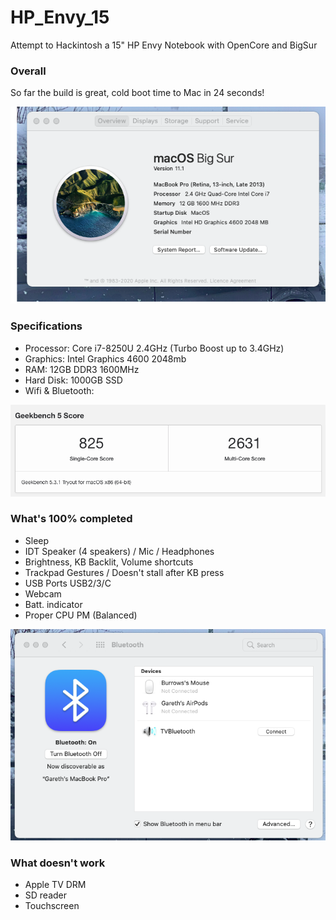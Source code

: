 # HP_Envy_15
Attempt to Hackintosh a 15" HP Envy Notebook with OpenCore and BigSur

### Overall

So far the build is great, cold boot time to Mac in 24 seconds!

![Info](https://github.com/burrows1980/HP-Envy-15/blob/main/Screenshot/info.png)

### Specifications

* Processor: Core i7-8250U 2.4GHz (Turbo Boost up to 3.4GHz)
* Graphics: Intel Graphics 4600 2048mb
* RAM: 12GB DDR3 1600MHz
* Hard Disk: 1000GB SSD
* Wifi & Bluetooth: 

![Geekbench](https://github.com/burrows1980/HP-Envy-15/blob/main/Screenshot/geek.png)

### What's 100% completed

* Sleep
* IDT Speaker (4 speakers) / Mic / Headphones
* Brightness, KB Backlit, Volume shortcuts
* Trackpad Gestures / Doesn't stall after KB press
* USB Ports USB2/3/C
* Webcam
* Batt. indicator
* Proper CPU PM (Balanced)

![Bluetooth](https://github.com/burrows1980/HP-Envy-15/blob/main/Screenshot/blue.png)

### What doesn't work

* Apple TV DRM
* SD reader
* Touchscreen
